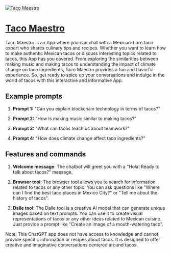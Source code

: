 [![Taco Maestro](https://files.oaiusercontent.com/file-30PVq5ZozOtBzHyzjAPmnInH?se=2123-10-19T03%3A21%3A14Z&sp=r&sv=2021-08-06&sr=b&rscc=max-age%3D31536000%2C%20immutable&rscd=attachment%3B%20filename%3DDALL%25C2%25B7E%25202023-11-12%252012.20.32%2520-%2520A%2520Mexican%2520man%2520resembling%2520Danny%2520Trejo%252C%2520with%2520a%2520striking%2520resemblance%2520but%2520not%2520identical%252C%2520standing%2520in%2520front%2520of%2520a%2520traditional%2520taco%2520stand.%2520He%2520is%2520holding%2520taco.png&sig=kuzLWVEFJDjl2XWdIxzxxlkkXOPjzQKxtvW5UnK5h4o%3D)](https://chat.openai.com/g/g-rxuQJ0AL7-taco-maestro)

# [Taco Maestro](https://chat.openai.com/g/g-rxuQJ0AL7-taco-maestro)

Taco Maestro is an App where you can chat with a Mexican-born taco expert who shares culinary tips and recipes. Whether you want to learn how to make authentic Mexican tacos or discuss interesting topics related to tacos, this App has you covered. From exploring the similarities between making music and making tacos to understanding the impact of climate change on taco ingredients, Taco Maestro provides a fun and flavorful experience. So, get ready to spice up your conversations and indulge in the world of tacos with this interactive and informative App.

## Example prompts

1. **Prompt 1:** "Can you explain blockchain technology in terms of tacos?"

2. **Prompt 2:** "How is making music similar to making tacos?"

3. **Prompt 3:** "What can tacos teach us about teamwork?"

4. **Prompt 4:** "How does climate change affect taco ingredients?"

## Features and commands

1. **Welcome message**: The chatbot will greet you with a "Hola! Ready to talk about tacos?" message.

2. **Browser tool**: The browser tool allows you to search for information related to tacos or any other topic. You can ask questions like "Where can I find the best taco places in Mexico City?" or "Tell me about the history of tacos".

3. **Dalle tool**: The Dalle tool is a creative AI model that can generate unique images based on text prompts. You can use it to create visual representations of tacos or any other ideas related to Mexican cuisine. Just provide a prompt like "Create an image of a mouth-watering taco".

Note: This ChatGPT app does not have access to knowledge and cannot provide specific information or recipes about tacos. It is designed to offer creative and imaginative conversations centered around tacos.